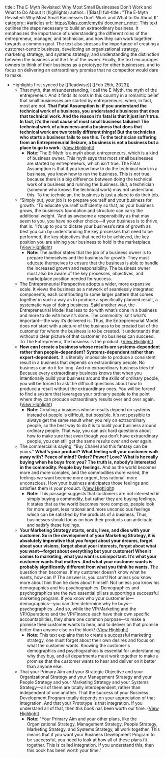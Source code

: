 title:: The E-Myth Revisited: Why Most Small Businesses Don’t Work and What to Do About It (highlights)
author:: [[Blas]]
full-title:: "The E-Myth Revisited: Why Most Small Businesses Don’t Work and What to Do About It"
category:: #articles
url:: https://blas.com/emyth/
document_note:: This text outlines the steps necessary to build an extraordinary business. It emphasizes the importance of understanding the different roles of the entrepreneur, manager, and technician, and how they can work together towards a common goal. The text also stresses the importance of creating a customer-centric business, developing an organizational strategy, marketing strategy, and systems strategy, and understanding the distinction between the business and the life of the owner. Finally, the text encourages owners to think of their business as a prototype for other businesses, and to focus on delivering an extraordinary promise that no competitor would dare to make.

- Highlights first synced by [[Readwise]] [[Feb 25th, 2023]]
	- That myth, that misunderstanding, I call the E-Myth, the myth of the entrepreneur. And it finds its roots in this country in a romantic belief that small businesses are started by entrepreneurs, when, in fact, most are not. **That Fatal Assumption is: if you understand the technical work of a business, you understand a business that does that technical work. And the reason it’s fatal is that it just isn’t true. In fact, it’s the root cause of most small business failures! The technical work of a business and a business that does that technical work are two totally different things! But the technician who starts a business fails to see this. To the technician suffering from an Entrepreneurial Seizure, a business is not a business but a place to go to work.** ([View Highlight](https://read.readwise.io/read/01gsv33s053y5c4dmrs3hv7zy4))
		- **Note**: The E-Myth is a myth about entrepreneurs, which is a kind of business owner. This myth says that most small businesses are started by entrepreneurs, which isn't true. The Fatal Assumption is that if you know how to do the technical work in a business, you know how to run the business. This is not true, because there is a big difference between doing the technical work of a business and running the business. But, a technician (someone who knows the technical work) may not understand this. To the technician, the business is just a place to do their job.
	- “Simply put, your job is to prepare yourself and your business for growth. “To educate yourself sufficiently so that, as your business grows, the business’s foundation and structure can carry the additional weight. “And as awesome a responsibility as that may seem to you, you have no other choice—if your business is to thrive, that is. “It’s up to you to dictate your business’s rate of growth as best you can by understanding the key processes that need to be performed, the key objectives that need to be achieved, the key position you are aiming your business to hold in the marketplace. ([View Highlight](https://read.readwise.io/read/01gsv43agmajkhyk777wd3dmdm))
		- **Note**: The author states that the job of a business owner is to prepare themselves and the business for growth. They must educate themselves to ensure that the business is able to handle the increased growth and responsibility. The business owner must also be aware of the key processes, objectives, and marketplace position needed for success.
	- The Entrepreneurial Perspective adopts a wider, more expansive scale. It views the business as a network of seamlessly integrated components, each contributing to some larger pattern that comes together in such a way as to produce a specifically planned result, a systematic way of doing business. Said another way, the Entrepreneurial Model has less to do with what’s done in a business and more to do with how it’s done. The commodity isn’t what’s important—the way it’s delivered is. Thus, the Entrepreneurial Model does not start with a picture of the business to be created but of the customer for whom the business is to be created. It understands that without a clear picture of that customer, no business can succeed. To The Entrepreneur, the business is the product. ([View Highlight](https://read.readwise.io/read/01gsv449eb6wys2k14m6cm3jnw))
	- **How can I create a business whose results are systems-dependent rather than people-dependent? Systems-dependent rather than expert-dependent.** It is literally impossible to produce a consistent result in a business that depends on extraordinary people. No business can do it for long. And no extraordinary business tries to! Because every extraordinary business knows that when you intentionally build your business around the skills of ordinary people, you will be forced to ask the difficult questions about how to produce a result without the extraordinary ones. You will be forced to find a system that leverages your ordinary people to the point where they can produce extraordinary results over and over again. ([View Highlight](https://read.readwise.io/read/01gsv44ma74p5xmzxg0v7nzht2))
		- **Note**: Creating a business whose results depend on systems instead of people is difficult, but possible. It's not possible to always get the same result when you rely on extraordinary people, so the best way to do it is to build your business around ordinary people. That way, you can ask hard questions about how to make sure that even though you don't have extraordinary people, you can still get the same results over and over again.
	- The commercial is saying, “Buy Chanel and this fantasy can be yours.” **What’s your product? What feeling will your customer walk away with? Peace of mind? Order? Power? Love? What is he really buying when he buys from you? The truth is, nobody’s interested in the commodity. People buy feelings.** And as the world becomes more and more complex, and the commodities more varied, the feelings we want become more urgent, less rational, more unconscious. How your business anticipates those feelings and satisfies them is your product. ([View Highlight](https://read.readwise.io/read/01gsv45jfz0bw7qncxj9wrxv50))
		- **Note**: This passage suggests that customers are not interested in simply buying a commodity, but rather they are buying feelings. It states that as the world becomes more complex, people look for more urgent, less rational and more unconscious feelings which can be satisfied by the products of a business. Thus, businesses should focus on how their products can anticipate and satisfy these feelings.
	- **Your Marketing Strategy starts, ends, lives, and dies with your customer. So in the development of your Marketing Strategy, it is absolutely imperative that you forget about your dreams, forget about your visions, forget about your interests, forget about what you want—forget about everything but your customer! When it comes to marketing, what you want is unimportant. It’s what your customer wants that matters. And what your customer wants is probably significantly different from what you think he wants.** The question then becomes: If my customer doesn’t know what he wants, how can I? The answer is, you can’t! Not unless you know more about him than he does about himself. Not unless you know his demographics and his psychographics. Demographics and psychographics are the two essential pillars supporting a successful marketing program. If you know who your customer is—demographics—you can then determine why he buys—psychographics...And so, while the VP/Marketing and the VP/Operations and the VP/Finance each have their own specific accountabilities, they share one common purpose—to make a promise their customer wants to hear, and to deliver on that promise better than anyone else on the block! ([View Highlight](https://read.readwise.io/read/01gsv460pvgby1a65nj8cwp5kf))
		- **Note**: This text explains that to create a successful marketing strategy, one must forget about their own desires and focus on what the customer wants. Knowing the customer's demographics and psychographics is essential for understanding why they buy, and all departments must work together to make a promise that the customer wants to hear and deliver on it better than anyone else.
	- That your Primary Aim and your Strategic Objective and your Organizational Strategy and your Management Strategy and your People Strategy and your Marketing Strategy and your Systems Strategy—all of them are totally interdependent, rather than independent of one another. That the success of your Business Development Program totally depends on your appreciation of that integration. And that your Prototype is that integration. If you understand all of that, then this book has been worth our time. ([View Highlight](https://read.readwise.io/read/01gsv46nk47rtc21he62n1q8ev))
		- **Note**: "Your Primary Aim and your other plans, like the Organizational Strategy, Management Strategy, People Strategy, Marketing Strategy, and Systems Strategy, all work together. This means that if you want your Business Development Program to be successful, you need to look at how all of these plans fit together. This is called integration. If you understand this, then this book has been worth your time."